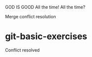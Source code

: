 GOD IS GOOD
All the time!
All the time?

Merge conflict resolution
# git-basic-exercises

Conflict resolved
